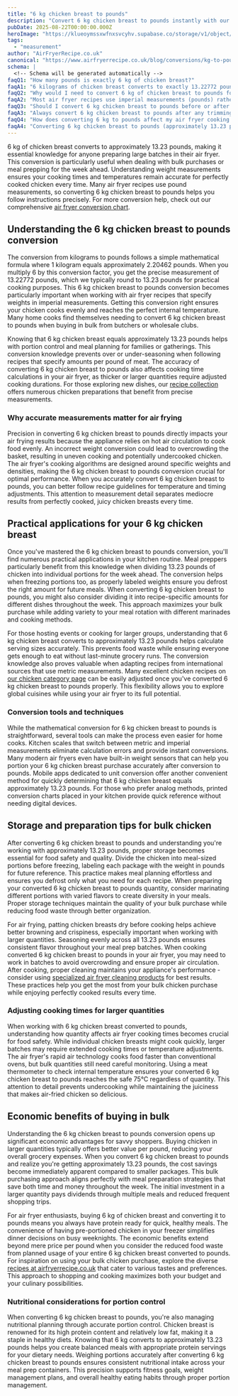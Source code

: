 ```yaml
---
title: "6 kg chicken breast to pounds"
description: "Convert 6 kg chicken breast to pounds instantly with our easy guide. Perfect for air fryer meal prep and portion planning. Get cooking faster today!"
pubDate: 2025-08-22T00:00:00.000Z
heroImage: "https://klueoymssxwfnxsvcyhv.supabase.co/storage/v1/object/public/Shmucket/6-kg-chicken-breast-to-pounds.webp"
tags:
  - "measurement"
author: "AirFryerRecipe.co.uk"
canonical: "https://www.airfryerrecipe.co.uk/blog/conversions/kg-to-pounds/6-kg-chicken-breast-to-pounds"
schema: |
  <!-- Schema will be generated automatically -->
faqQ1: "How many pounds is exactly 6 kg of chicken breast?"
faqA1: "6 kilograms of chicken breast converts to exactly 13.22772 pounds, though for practical cooking purposes we typically round this to 13.23 pounds. This precise conversion uses the standard calculation where 1 kilogram equals 2.20462 pounds. When working with recipes, especially for air frying, this accuracy ensures proper cooking times and seasoning measurements."
faqQ2: "Why would I need to convert 6 kg of chicken breast to pounds for air frying?"
faqA2: "Most air fryer recipes use imperial measurements (pounds) rather than metric, so converting 6 kg chicken breast to pounds helps you follow cooking instructions accurately. Proper conversion ensures you use correct cooking times and temperatures since air fryer performance depends on precise weight measurements. It also helps with portion control when meal prepping and prevents overcrowding the air fryer basket, which leads to uneven cooking."
faqQ3: "Should I convert 6 kg chicken breast to pounds before or after trimming?"
faqA3: "Always convert 6 kg chicken breast to pounds after any trimming or preparation work. The weight conversion should reflect the actual amount of chicken you'll be cooking, not including bones, excess fat, or connective tissue you might remove. This ensures your seasoning measurements and cooking times align with the edible portion that will actually go into your air fryer."
faqQ4: "How does converting 6 kg to pounds affect my air fryer cooking time?"
faqA4: "Converting 6 kg chicken breast to pounds (approximately 13.23 pounds) significantly impacts cooking time as larger quantities require longer cooking in air fryers. While individual breasts might cook in 15-20 minutes, cooking 13 pounds would require working in batches or significantly extended cooking time. The conversion helps you plan accordingly and use a meat thermometer to ensure doneness regardless of quantity."
---
```

<p>6 kg of chicken breast converts to approximately 13.23 pounds, making it essential knowledge for anyone preparing large batches in their air fryer. This conversion is particularly useful when dealing with bulk purchases or meal prepping for the week ahead. Understanding weight measurements ensures your cooking times and temperatures remain accurate for perfectly cooked chicken every time. Many air fryer recipes use pound measurements, so converting 6 kg chicken breast to pounds helps you follow instructions precisely. For more conversion help, check out our comprehensive <a href="https://www.airfryerrecipe.co.uk/air-fryer-conversion-chart">air fryer conversion chart</a>.</p>

<h2>Understanding the 6 kg chicken breast to pounds conversion</h2>
<p>The conversion from kilograms to pounds follows a simple mathematical formula where 1 kilogram equals approximately 2.20462 pounds. When you multiply 6 by this conversion factor, you get the precise measurement of 13.22772 pounds, which we typically round to 13.23 pounds for practical cooking purposes. This 6 kg chicken breast to pounds conversion becomes particularly important when working with air fryer recipes that specify weights in imperial measurements. Getting this conversion right ensures your chicken cooks evenly and reaches the perfect internal temperature. Many home cooks find themselves needing to convert 6 kg chicken breast to pounds when buying in bulk from butchers or wholesale clubs.</p>

<p>Knowing that 6 kg chicken breast equals approximately 13.23 pounds helps with portion control and meal planning for families or gatherings. This conversion knowledge prevents over or under-seasoning when following recipes that specify amounts per pound of meat. The accuracy of converting 6 kg chicken breast to pounds also affects cooking time calculations in your air fryer, as thicker or larger quantities require adjusted cooking durations. For those exploring new dishes, our <a href="https://www.airfryerrecipe.co.uk/recipes">recipe collection</a> offers numerous chicken preparations that benefit from precise measurements.</p>

<h3>Why accurate measurements matter for air frying</h3>
<p>Precision in converting 6 kg chicken breast to pounds directly impacts your air frying results because the appliance relies on hot air circulation to cook food evenly. An incorrect weight conversion could lead to overcrowding the basket, resulting in uneven cooking and potentially undercooked chicken. The air fryer's cooking algorithms are designed around specific weights and densities, making the 6 kg chicken breast to pounds conversion crucial for optimal performance. When you accurately convert 6 kg chicken breast to pounds, you can better follow recipe guidelines for temperature and timing adjustments. This attention to measurement detail separates mediocre results from perfectly cooked, juicy chicken breasts every time.</p>

<h2>Practical applications for your 6 kg chicken breast</h2>
<p>Once you've mastered the 6 kg chicken breast to pounds conversion, you'll find numerous practical applications in your kitchen routine. Meal preppers particularly benefit from this knowledge when dividing 13.23 pounds of chicken into individual portions for the week ahead. The conversion helps when freezing portions too, as properly labeled weights ensure you defrost the right amount for future meals. When converting 6 kg chicken breast to pounds, you might also consider dividing it into recipe-specific amounts for different dishes throughout the week. This approach maximizes your bulk purchase while adding variety to your meal rotation with different marinades and cooking methods.</p>

<p>For those hosting events or cooking for larger groups, understanding that 6 kg chicken breast converts to approximately 13.23 pounds helps calculate serving sizes accurately. This prevents food waste while ensuring everyone gets enough to eat without last-minute grocery runs. The conversion knowledge also proves valuable when adapting recipes from international sources that use metric measurements. Many excellent chicken recipes on <a href="https://www.airfryerrecipe.co.uk/recipe-category/chicken">our chicken category page</a> can be easily adjusted once you've converted 6 kg chicken breast to pounds properly. This flexibility allows you to explore global cuisines while using your air fryer to its full potential.</p>

<h3>Conversion tools and techniques</h3>
<p>While the mathematical conversion for 6 kg chicken breast to pounds is straightforward, several tools can make the process even easier for home cooks. Kitchen scales that switch between metric and imperial measurements eliminate calculation errors and provide instant conversions. Many modern air fryers even have built-in weight sensors that can help you portion your 6 kg chicken breast purchase accurately after conversion to pounds. Mobile apps dedicated to unit conversion offer another convenient method for quickly determining that 6 kg chicken breast equals approximately 13.23 pounds. For those who prefer analog methods, printed conversion charts placed in your kitchen provide quick reference without needing digital devices.</p>

<h2>Storage and preparation tips for bulk chicken</h2>
<p>After converting 6 kg chicken breast to pounds and understanding you're working with approximately 13.23 pounds, proper storage becomes essential for food safety and quality. Divide the chicken into meal-sized portions before freezing, labeling each package with the weight in pounds for future reference. This practice makes meal planning effortless and ensures you defrost only what you need for each recipe. When preparing your converted 6 kg chicken breast to pounds quantity, consider marinating different portions with varied flavors to create diversity in your meals. Proper storage techniques maintain the quality of your bulk purchase while reducing food waste through better organization.</p>

<p>For air frying, patting chicken breasts dry before cooking helps achieve better browning and crispiness, especially important when working with larger quantities. Seasoning evenly across all 13.23 pounds ensures consistent flavor throughout your meal prep batches. When cooking converted 6 kg chicken breast to pounds in your air fryer, you may need to work in batches to avoid overcrowding and ensure proper air circulation. After cooking, proper cleaning maintains your appliance's performance - consider using <a href="https://www.airfryerrecipe.co.uk/air-fryer-cleaner">specialized air fryer cleaning products</a> for best results. These practices help you get the most from your bulk chicken purchase while enjoying perfectly cooked results every time.</p>

<h3>Adjusting cooking times for larger quantities</h3>
<p>When working with 6 kg chicken breast converted to pounds, understanding how quantity affects air fryer cooking times becomes crucial for food safety. While individual chicken breasts might cook quickly, larger batches may require extended cooking times or temperature adjustments. The air fryer's rapid air technology cooks food faster than conventional ovens, but bulk quantities still need careful monitoring. Using a meat thermometer to check internal temperature ensures your converted 6 kg chicken breast to pounds reaches the safe 75°C regardless of quantity. This attention to detail prevents undercooking while maintaining the juiciness that makes air-fried chicken so delicious.</p>

<h2>Economic benefits of buying in bulk</h2>
<p>Understanding the 6 kg chicken breast to pounds conversion opens up significant economic advantages for savvy shoppers. Buying chicken in larger quantities typically offers better value per pound, reducing your overall grocery expenses. When you convert 6 kg chicken breast to pounds and realize you're getting approximately 13.23 pounds, the cost savings become immediately apparent compared to smaller packages. This bulk purchasing approach aligns perfectly with meal preparation strategies that save both time and money throughout the week. The initial investment in a larger quantity pays dividends through multiple meals and reduced frequent shopping trips.</p>

<p>For air fryer enthusiasts, buying 6 kg of chicken breast and converting it to pounds means you always have protein ready for quick, healthy meals. The convenience of having pre-portioned chicken in your freezer simplifies dinner decisions on busy weeknights. The economic benefits extend beyond mere price per pound when you consider the reduced food waste from planned usage of your entire 6 kg chicken breast converted to pounds. For inspiration on using your bulk chicken purchase, explore the diverse <a href="https://www.airfryerrecipe.co.uk/">recipes at airfryerrecipe.co.uk</a> that cater to various tastes and preferences. This approach to shopping and cooking maximizes both your budget and your culinary possibilities.</p>

<h3>Nutritional considerations for portion control</h3>
<p>When converting 6 kg chicken breast to pounds, you're also managing nutritional planning through accurate portion control. Chicken breast is renowned for its high protein content and relatively low fat, making it a staple in healthy diets. Knowing that 6 kg converts to approximately 13.23 pounds helps you create balanced meals with appropriate protein servings for your dietary needs. Weighing portions accurately after converting 6 kg chicken breast to pounds ensures consistent nutritional intake across your meal prep containers. This precision supports fitness goals, weight management plans, and overall healthy eating habits through proper portion management.</p>
